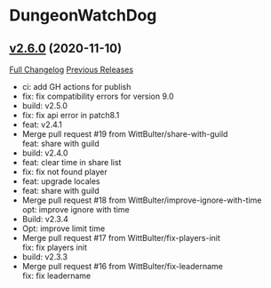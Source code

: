 # DungeonWatchDog

## [v2.6.0](https://github.com/unix/DungeonWatchDog/tree/v2.6.0) (2020-11-10)
[Full Changelog](https://github.com/unix/DungeonWatchDog/commits/v2.6.0) [Previous Releases](https://github.com/unix/DungeonWatchDog/releases)

- ci: add GH actions for publish  
- fix: fix compatibility errors for version 9.0  
- build: v2.5.0  
- fix: fix api error in patch8.1  
- feat: v2.4.1  
- Merge pull request #19 from WittBulter/share-with-guild  
    feat: share with guild  
- build: v2.4.0  
- feat: clear time in share list  
- fix: fix not found player  
- feat: upgrade locales  
- feat: share with guild  
- Merge pull request #18 from WittBulter/improve-ignore-with-time  
    opt: improve ignore with time  
- Build: v2.3.4  
- Opt: improve limit time  
- Merge pull request #17 from WittBulter/fix-players-init  
    fix: fix players init  
- build: v2.3.3  
- Merge pull request #16 from WittBulter/fix-leadername  
    fix: fix leadername  